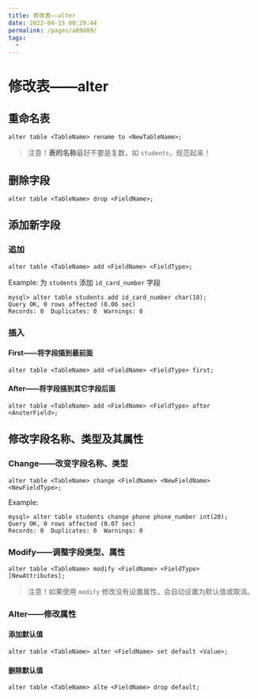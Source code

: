 ```yaml
---
title: 修改表——alter
date: 2022-04-15 00:29:44
permalink: /pages/a89d89/
tags:
  - 
---
```

# 修改表——alter

## 重命名表

```mysql
alter table <TableName> rename to <NewTableName>;
```

> 注意！**表的名称**最好不要是复数，如 `students`，规范起来！



## 删除字段

```mysql
alter table <TableName> drop <FieldName>;
```



## 添加新字段

### 追加

```mysql
alter table <TableName> add <FieldName> <FieldType>;
```

Example: 为 `students` 添加 `id_card_number` 字段

```mysql
mysql> alter table students add id_card_number char(18);
Query OK, 0 rows affected (0.06 sec)
Records: 0  Duplicates: 0  Warnings: 0
```

### 插入

#### First——将字段插到最前面

```mysql
alter table <TableName> add <FieldName> <FieldType> first;
```

#### After——将字段插到其它字段后面

```mysql
alter table <TableName> add <FieldName> <FieldType> after <AnoterField>;
```



## 修改字段名称、类型及其属性

### Change——改变字段**名称**、**类型**

```mysql
alter table <TableName> change <FieldName> <NewFieldName> <NewFieldType>;
```

Example: 

```mysql
mysql> alter table students change phone phone_number int(20);
Query OK, 0 rows affected (0.07 sec)
Records: 0  Duplicates: 0  Warnings: 0
```

### Modify——调整字段**类型**、**属性**

```mysql
alter table <TableName> modify <FieldName> <FieldType> [NewAttributes];
```

>  注意！如果使用 `modify` 修改没有设置属性，会自动设置为默认值或取消。

### Alter——修改属性

#### 添加默认值

```mysql
alter table <TableName> alter <FieldName> set default <Value>;
```

#### 删除默认值

```mysql
alter table <TableName> alte <FieldName> drop default;
```

